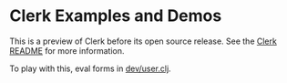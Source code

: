 # Clerk Examples and Demos

This is a preview of Clerk before its open source release. See the
[Clerk README](https://nextjournal.com/mk/clerk-preview) for more information.

To play with this, eval forms in [dev/user.clj](dev/user.clj).
